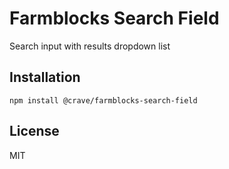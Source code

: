 

# Farmblocks Search Field

Search input with results dropdown list

## Installation

```
npm install @crave/farmblocks-search-field
```

## License

MIT
